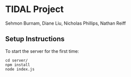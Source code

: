 # TIDAL Project
Sehmon Burnam, Diane Liu, Nicholas Phillips, Nathan Reiff

## Setup Instructions
To start the server for the first time:
```
cd server/
npm install
node index.js
```
